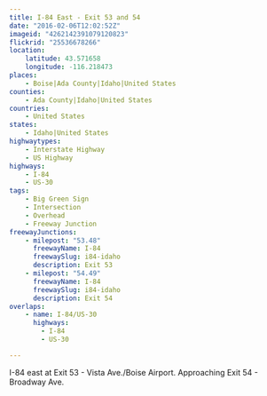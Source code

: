 ```yaml
---
title: I-84 East - Exit 53 and 54
date: "2016-02-06T12:02:52Z"
imageid: "4262142391079120823"
flickrid: "25536678266"
location:
    latitude: 43.571658
    longitude: -116.218473
places:
    - Boise|Ada County|Idaho|United States
counties:
    - Ada County|Idaho|United States
countries:
    - United States
states:
    - Idaho|United States
highwaytypes:
    - Interstate Highway
    - US Highway
highways:
    - I-84
    - US-30
tags:
    - Big Green Sign
    - Intersection
    - Overhead
    - Freeway Junction
freewayJunctions:
    - milepost: "53.48"
      freewayName: I-84
      freewaySlug: i84-idaho
      description: Exit 53
    - milepost: "54.49"
      freewayName: I-84
      freewaySlug: i84-idaho
      description: Exit 54
overlaps:
    - name: I-84/US-30
      highways:
        - I-84
        - US-30

---
```

I-84 east at Exit 53 - Vista Ave./Boise Airport.  Approaching Exit 54 - Broadway Ave.